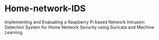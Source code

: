 # Home-network-IDS
Implementing and Evaluating a Raspberry Pi based Network Intrusion Detection System for Home Network Security using Suricata and Machine Learning
